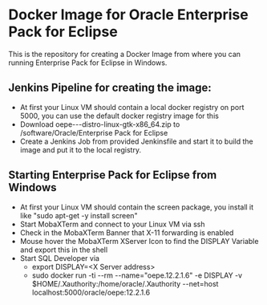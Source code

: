 # Docker Image for Oracle Enterprise Pack for Eclipse

This is the repository for creating a Docker Image from where you can running Enterprise Pack for Eclipse in Windows.

## Jenkins Pipeline for creating the image:
* At first your Linux VM should contain a local docker registry on port 5000, you can use the default docker registry image for this
* Download oepe-<Version>-<Eclipse-Release>-distro-linux-gtk-x86_64.zip to /software/Oracle/Enterprise Pack for Eclipse
* Create a Jenkins Job from provided Jenkinsfile and start it to build the image and put it to the local registry.

## Starting Enterprise Pack for Eclipse from Windows
* At first your Linux VM should contain the screen package, you install it like "sudo apt-get -y install screen"
* Start MobaXTerm and connect to your Linux VM via ssh
* Check in the MobaXTerm Banner that X-11 forwarding is enabled
* Mouse hover the MobaXTerm XServer Icon to find the DISPLAY Variable and export this in the shell
* Start SQL Developer via
    * export DISPLAY=&lt;X Server address>
    * sudo docker run -ti --rm --name="oepe.12.2.1.6" -e DISPLAY -v $HOME/.Xauthority:/home/oracle/.Xauthority --net=host localhost:5000/oracle/oepe:12.2.1.6
